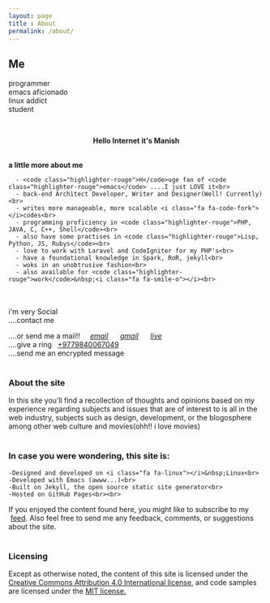 ```yaml
---
layout: page
title : About
permalink: /about/
---
```


<h2>Me</h2>
<p>programmer<br>emacs aficionado<br>linux addict<br>student<br></p>
<br>
<center><p ><strong><span class="manual">Hello Internet it's</span> Manish</strong></p></center>
<br>
<div class="manual-post">
  <div class="manual manual-title">
  <strong>a little more about me</strong>
  </div>
<p>  <div class="manual-content">

      
      - <code class="highlighter-rouge">H</code>uge fan of <code class="highlighter-rouge">emacs</code> ....I just LOVE it<br>
      - back-end Architect Developer, Writer and Designer(Well! Currently)<br>
      - writes more manageable, more scalable <i class="fa fa-code-fork"></i>codes<br>
      - programming proficiency in <code class="highlighter-rouge">PHP, JAVA, C, C++, Shell</code><br>
      - also have some practises in <code class="highlighter-rouge">Lisp, Python, JS, Rubys</code><br>
      - love to work with Laravel and CodeIgniter for my PHP's<br>
      - have a foundational knowledge in Spark, RoR, jekyll<br>
      - woks in an unobtrusive fashion<br>
      - also available for <code class="highlighter-rouge">work</code>&nbsp;<i class="fa fa-smile-o"></i><br>



  </div><br><br>
  i'm very Social<br>
  ....contact me&nbsp; &nbsp;
  <a href="http://github.com/manishmarahatta"><i class="fa fa-github"></i></a>&nbsp; &nbsp; 
  <a href="https://bitbucket.org/manishmarahatta/"><i class="fa fa-bitbucket"></i></a>&nbsp; &nbsp; 
  <a href="http://facebook.com/manish.biohazard"><i class="fa fa-facebook"></i></a>&nbsp; &nbsp; 
  <a href="http://twitter.com/MMarahatta"><i class="fa fa-twitter"></i></a>&nbsp; &nbsp; 
  <a href="http://instagram.com/marahattamanish"><i class="fa fa-instagram"></i></a>&nbsp; &nbsp; 
  <a href="https://plus.google.com/+ManishMarahatta"><i class="fa fa-google-plus"></i></a>&nbsp; &nbsp; 
  <a href="https://np.linkedin.com/in/manish-marahatta-137591b5"><i class="fa fa-linkedin"></i></a>&nbsp; &nbsp; 
  <a href="https://www.pinterest.com/manishmarahatta"><i class="fa fa-pinterest"></i></a>&nbsp; &nbsp; 
  <a href="https://www.tumblr.com/blog/mmarahatta"><i class="fa fa-tumblr"></i></a>&nbsp; &nbsp; 
  <a href="https://medium.com/@manishmarahatta"><i class="fa fa-medium"></i></a>&nbsp; &nbsp; 
  <a href="#"><i class="fa fa-key"></i></a>&nbsp; &nbsp; 
  <a href="https://www.coinbase.com/manishmarahatta"><i class="fa fa-bitcoin"></i></a>&nbsp; &nbsp; 
  <a href="skype:ma-nish?call"><i class="fa fa-skype"></i></a>&nbsp; &nbsp; 
  <a href="http://stackexchange.com/users/6066133/manish-marahatta"><i class="fa fa-stack-exchange"></i></a>&nbsp; &nbsp; 
  <a href="http://stackoverflow.com/users/4736335/manish-marahatta"><i class="fa fa-stack-overflow"></i></a>&nbsp; &nbsp; 
  <a href="https://angel.co/mmarahatta"><i class="fa fa-angellist"></i></a>&nbsp; &nbsp; 
  <a href="https://dribbble.com/MMarahatta"><i class="fa fa-dribbble"></i></a>&nbsp; &nbsp; 
  <a href="http://digg.com/u/manishmarahatta"><i class="fa fa-digg"></i></a>&nbsp; &nbsp; 
  <a href="https://trello.com/manishmarahatta"><i class="fa fa-trello"></i></a>&nbsp; &nbsp; &nbsp;
  <br>



  ....or send me a mail!!&nbsp; &nbsp; &nbsp;<a href="mailto:me@manishmarahatta.com.np"><i class="fa fa-envelope">email</i></a>&nbsp; &nbsp; &nbsp;
  <a href="mailto:manishmarahatta1996@gmail.com"><i class="fa fa-envelope">gmail</i></a>&nbsp; &nbsp; &nbsp;
  <a href="mailto:marahattamanish1996@live.com"><i class="fa fa-envelope">live</i></a>&nbsp; &nbsp; &nbsp;<br>
  ....give a ring &nbsp;<i class="fa fa-mobile-phone"></i>&nbsp;<a href="tel:+9779840067049">+9779840067049</a><br>
  ....send me an encrypted message &nbsp;<a href="/pgp_key.txt"><i class="fa fa-key"></i></a><br><br>
<h3>About the site</h3>

In this site you’ll find a recollection of thoughts and opinions based on my experience regarding subjects and issues that are of interest to is all in the web industry, subjects such as design, development, or the blogosphere among other web culture and movies(ohh!! i love movies)<br><br>

<h3>In case you were wondering, this site is:</h3>

    -Designed and developed on <i class="fa fa-linux"></i>&nbsp;Linux<br>
    -Developed with Emacs (awww...)<br>
    -Built on Jekyll, the open source static site generator<br>
    -Hosted on GitHub Pages<br><br>

If you enjoyed the content found here, you might like to subscribe to my <i class="fa fa-feed"></i>&nbsp;<a href="/feed.xml">feed</a>. Also feel free to send me any feedback, comments, or suggestions about the site.<br><br>

<h3>Licensing</h3>

Except as otherwise noted, the content of this site is licensed under the<a href="https://creativecommons.org/licenses/by/4.0/"> Creative Commons Attribution 4.0 International license</a>, and code samples are licensed under the <a href="/LICENSE.txt">MIT license.</a>
</p>
</div>
